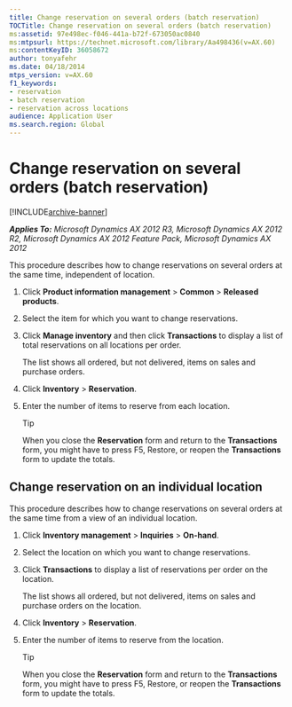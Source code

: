 ```yaml
---
title: Change reservation on several orders (batch reservation)
TOCTitle: Change reservation on several orders (batch reservation)
ms:assetid: 97e498ec-f046-441a-b72f-673050ac0840
ms:mtpsurl: https://technet.microsoft.com/library/Aa498436(v=AX.60)
ms:contentKeyID: 36058672
author: tonyafehr
ms.date: 04/18/2014
mtps_version: v=AX.60
f1_keywords:
- reservation
- batch reservation
- reservation across locations
audience: Application User
ms.search.region: Global
---
```


# Change reservation on several orders (batch reservation) 


[!INCLUDE[archive-banner](includes/archive-banner.md)]


_**Applies To:** Microsoft Dynamics AX 2012 R3, Microsoft Dynamics AX 2012 R2, Microsoft Dynamics AX 2012 Feature Pack, Microsoft Dynamics AX 2012_

This procedure describes how to change reservations on several orders at the same time, independent of location.

1.  Click **Product information management** \> **Common** \> **Released products**.

2.  Select the item for which you want to change reservations.

3.  Click **Manage inventory** and then click **Transactions** to display a list of total reservations on all locations per order.
    
    The list shows all ordered, but not delivered, items on sales and purchase orders.

4.  Click **Inventory** \> **Reservation**.

5.  Enter the number of items to reserve from each location.
    

    > [!TIP]
    > <P>When you close the <STRONG>Reservation</STRONG> form and return to the <STRONG>Transactions</STRONG> form, you might have to press F5, Restore, or reopen the <STRONG>Transactions</STRONG> form to update the totals.</P>



## Change reservation on an individual location

This procedure describes how to change reservations on several orders at the same time from a view of an individual location.

1.  Click **Inventory management** \> **Inquiries** \> **On-hand**.

2.  Select the location on which you want to change reservations.

3.  Click **Transactions** to display a list of reservations per order on the location.
    
    The list shows all ordered, but not delivered, items on sales and purchase orders on the location.

4.  Click **Inventory** \> **Reservation**.

5.  Enter the number of items to reserve from the location.
    

    > [!TIP]
    > <P>When you close the <STRONG>Reservation</STRONG> form and return to the <STRONG>Transactions</STRONG> form, you might have to press F5, Restore, or reopen the <STRONG>Transactions</STRONG> form to update the totals.</P>


  


